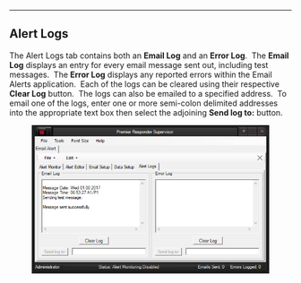   ----------------
  **Alert Logs**
  ----------------

The Alert Logs tab contains both an **Email Log** and an **Error Log**. 
The **Email Log** displays an entry for every email message sent out,
including test messages.  The **Error Log** displays any reported errors
within the Email Alerts application.  Each of the logs can be cleared
using their respective **Clear Log** button.  The logs can also be
emailed to a specified address.  To email one of the logs, enter one or
more semi-colon delimited addresses into the appropriate text box then
select the adjoining **Send log to:** button.

<figure><img src=".gitbook/assets/Alert Logs/image001.png" alt=""><figcaption></figcaption></figure>
